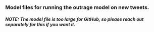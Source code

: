 ### Model files for running the outrage model on new tweets.

##### NOTE: The model file is too large for GitHub, so please reach out separately for this if you want it.
